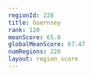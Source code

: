 ```yaml
---
regionId: 228
title: Guernsey
rank: 120
meanScore: 65.8
globalMeanScore: 67.47
numRegions: 220
layout: region_score
---
```

